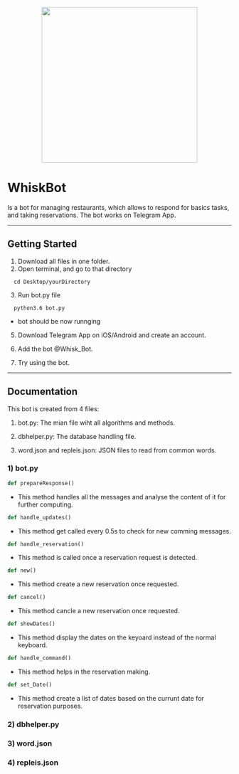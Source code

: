 
<p align="center">
  <img src="http://re7latkom.com/media/images/pictures/b7da961d0ec3410e85c4c8c67fa72012.png" width="350"/>
</p>

# WhiskBot
Is a bot for managing restaurants, which allows to respond for basics tasks, and taking reservations. The bot works on Telegram App.


---------------

## Getting Started

1)  Download all files in one folder.
2)  Open terminal, and go to that directory 
```shell
  cd Desktop/yourDirectory
```

3)  Run bot.py file
```shell
  python3.6 bot.py
```
- bot should be now runnging

5)  Download Telegram App on iOS/Android and create an account.

6)  Add the bot @Whisk_Bot.

7)  Try using the bot.

---------------

## Documentation 

This bot is created from 4 files:

1)  bot.py: The mian file wiht all algorithms and methods.

2)  dbhelper.py: The database handling file.

3)  word.json and repleis.json: JSON files to read from common words.


### 1) bot.py

```python
def prepareResponse()
```
- This method handles all the messages and analyse the content of it for further computing.

```python
def handle_updates()
```
- This method get called every 0.5s to check for new comming messages.

```python
def handle_reservation()
```
- This method is called once a reservation request is detected.

```python
def new()
```
- This method create a new reservation once requested.

```python
def cancel()
```
- This method cancle a new reservation once requested.

```python
def showDates()
```
- This method display the dates on the keyoard instead of the normal keyboard.

```python
def handle_command()
```
- This method helps in the reservation making.

```python
def set_Date()
```
- This method create a list of dates based on the currunt date for reservation purposes.



### 2) dbhelper.py
### 3) word.json
### 4) repleis.json



















